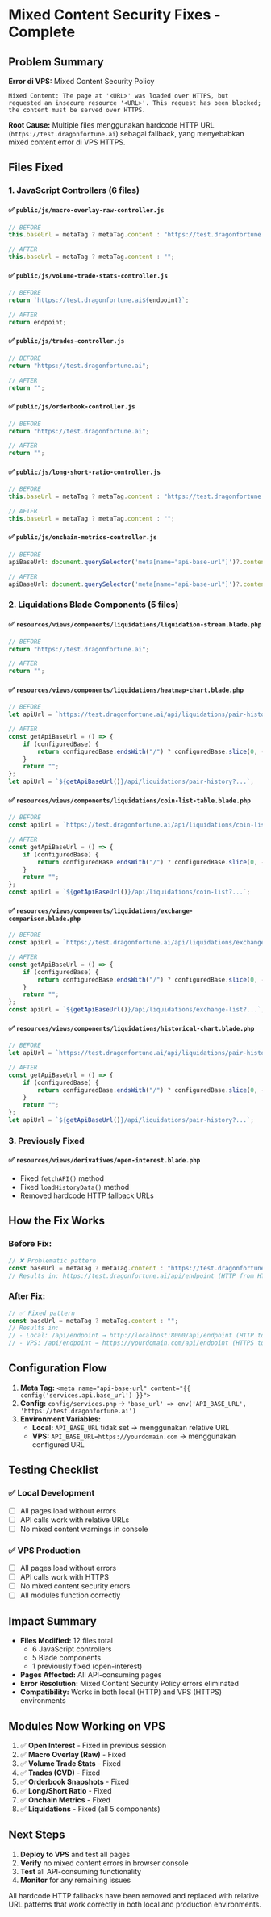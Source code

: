 # Mixed Content Security Fixes - Complete

## Problem Summary

**Error di VPS:** Mixed Content Security Policy
```
Mixed Content: The page at '<URL>' was loaded over HTTPS, but requested an insecure resource '<URL>'. This request has been blocked; the content must be served over HTTPS.
```

**Root Cause:** Multiple files menggunakan hardcode HTTP URL (`https://test.dragonfortune.ai`) sebagai fallback, yang menyebabkan mixed content error di VPS HTTPS.

## Files Fixed

### 1. JavaScript Controllers (6 files)

#### ✅ `public/js/macro-overlay-raw-controller.js`
```javascript
// BEFORE
this.baseUrl = metaTag ? metaTag.content : "https://test.dragonfortune.ai";

// AFTER
this.baseUrl = metaTag ? metaTag.content : "";
```

#### ✅ `public/js/volume-trade-stats-controller.js`
```javascript
// BEFORE
return `https://test.dragonfortune.ai${endpoint}`;

// AFTER
return endpoint;
```

#### ✅ `public/js/trades-controller.js`
```javascript
// BEFORE
return "https://test.dragonfortune.ai";

// AFTER
return "";
```

#### ✅ `public/js/orderbook-controller.js`
```javascript
// BEFORE
return "https://test.dragonfortune.ai";

// AFTER
return "";
```

#### ✅ `public/js/long-short-ratio-controller.js`
```javascript
// BEFORE
this.baseUrl = metaTag ? metaTag.content : "https://test.dragonfortune.ai";

// AFTER
this.baseUrl = metaTag ? metaTag.content : "";
```

#### ✅ `public/js/onchain-metrics-controller.js`
```javascript
// BEFORE
apiBaseUrl: document.querySelector('meta[name="api-base-url"]')?.content || "https://test.dragonfortune.ai",

// AFTER
apiBaseUrl: document.querySelector('meta[name="api-base-url"]')?.content || "",
```

### 2. Liquidations Blade Components (5 files)

#### ✅ `resources/views/components/liquidations/liquidation-stream.blade.php`
```javascript
// BEFORE
return "https://test.dragonfortune.ai";

// AFTER
return "";
```

#### ✅ `resources/views/components/liquidations/heatmap-chart.blade.php`
```javascript
// BEFORE
let apiUrl = `https://test.dragonfortune.ai/api/liquidations/pair-history?...`;

// AFTER
const getApiBaseUrl = () => {
    if (configuredBase) {
        return configuredBase.endsWith("/") ? configuredBase.slice(0, -1) : configuredBase;
    }
    return "";
};
let apiUrl = `${getApiBaseUrl()}/api/liquidations/pair-history?...`;
```

#### ✅ `resources/views/components/liquidations/coin-list-table.blade.php`
```javascript
// BEFORE
const apiUrl = `https://test.dragonfortune.ai/api/liquidations/coin-list?...`;

// AFTER
const getApiBaseUrl = () => {
    if (configuredBase) {
        return configuredBase.endsWith("/") ? configuredBase.slice(0, -1) : configuredBase;
    }
    return "";
};
const apiUrl = `${getApiBaseUrl()}/api/liquidations/coin-list?...`;
```

#### ✅ `resources/views/components/liquidations/exchange-comparison.blade.php`
```javascript
// BEFORE
const apiUrl = `https://test.dragonfortune.ai/api/liquidations/exchange-list?...`;

// AFTER
const getApiBaseUrl = () => {
    if (configuredBase) {
        return configuredBase.endsWith("/") ? configuredBase.slice(0, -1) : configuredBase;
    }
    return "";
};
const apiUrl = `${getApiBaseUrl()}/api/liquidations/exchange-list?...`;
```

#### ✅ `resources/views/components/liquidations/historical-chart.blade.php`
```javascript
// BEFORE
let apiUrl = `https://test.dragonfortune.ai/api/liquidations/pair-history?...`;

// AFTER
const getApiBaseUrl = () => {
    if (configuredBase) {
        return configuredBase.endsWith("/") ? configuredBase.slice(0, -1) : configuredBase;
    }
    return "";
};
let apiUrl = `${getApiBaseUrl()}/api/liquidations/pair-history?...`;
```

### 3. Previously Fixed

#### ✅ `resources/views/derivatives/open-interest.blade.php`
- Fixed `fetchAPI()` method
- Fixed `loadHistoryData()` method
- Removed hardcode HTTP fallback URLs

## How the Fix Works

### Before Fix:
```javascript
// ❌ Problematic pattern
const baseUrl = metaTag ? metaTag.content : "https://test.dragonfortune.ai";
// Results in: https://test.dragonfortune.ai/api/endpoint (HTTP from HTTPS page = Mixed Content)
```

### After Fix:
```javascript
// ✅ Fixed pattern
const baseUrl = metaTag ? metaTag.content : "";
// Results in:
// - Local: /api/endpoint → http://localhost:8000/api/endpoint (HTTP to HTTP = OK)
// - VPS: /api/endpoint → https://yourdomain.com/api/endpoint (HTTPS to HTTPS = OK)
```

## Configuration Flow

1. **Meta Tag:** `<meta name="api-base-url" content="{{ config('services.api.base_url') }}">`
2. **Config:** `config/services.php` → `'base_url' => env('API_BASE_URL', 'https://test.dragonfortune.ai')`
3. **Environment Variables:**
   - **Local:** `API_BASE_URL` tidak set → menggunakan relative URL
   - **VPS:** `API_BASE_URL=https://yourdomain.com` → menggunakan configured URL

## Testing Checklist

### ✅ Local Development
- [ ] All pages load without errors
- [ ] API calls work with relative URLs
- [ ] No mixed content warnings in console

### ✅ VPS Production
- [ ] All pages load without errors
- [ ] API calls work with HTTPS
- [ ] No mixed content security errors
- [ ] All modules function correctly

## Impact Summary

- **Files Modified:** 12 files total
  - 6 JavaScript controllers
  - 5 Blade components
  - 1 previously fixed (open-interest)
- **Pages Affected:** All API-consuming pages
- **Error Resolution:** Mixed Content Security Policy errors eliminated
- **Compatibility:** Works in both local (HTTP) and VPS (HTTPS) environments

## Modules Now Working on VPS

1. ✅ **Open Interest** - Fixed in previous session
2. ✅ **Macro Overlay (Raw)** - Fixed
3. ✅ **Volume Trade Stats** - Fixed
4. ✅ **Trades (CVD)** - Fixed
5. ✅ **Orderbook Snapshots** - Fixed
6. ✅ **Long/Short Ratio** - Fixed
7. ✅ **Onchain Metrics** - Fixed
8. ✅ **Liquidations** - Fixed (all 5 components)

## Next Steps

1. **Deploy to VPS** and test all pages
2. **Verify** no mixed content errors in browser console
3. **Test** all API-consuming functionality
4. **Monitor** for any remaining issues

All hardcode HTTP fallbacks have been removed and replaced with relative URL patterns that work correctly in both local and production environments.
